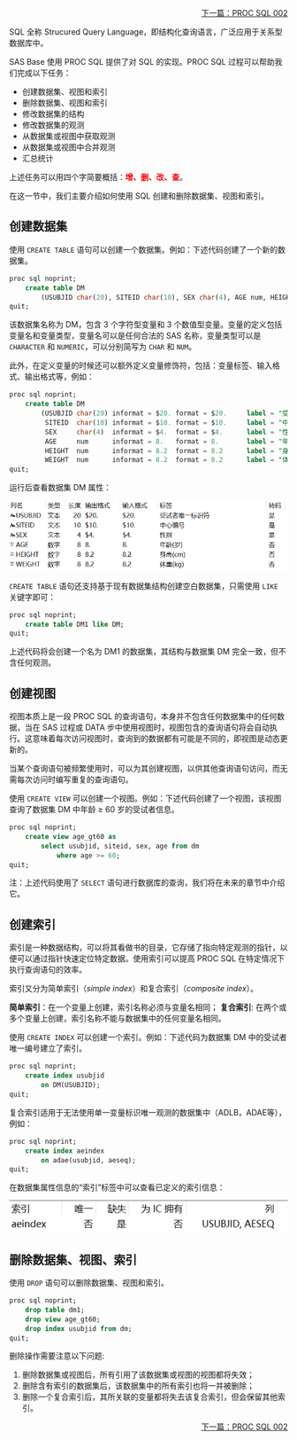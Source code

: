 <p align="right">
    <a href="./PROC SQL 002.md">
        下一篇：PROC SQL 002
    </a>
</p>

SQL 全称 Strucured Query Language，即结构化查询语言，广泛应用于关系型数据库中。

SAS Base 使用 PROC SQL 提供了对 SQL 的实现。PROC SQL 过程可以帮助我们完成以下任务：

- 创建数据集、视图和索引
- 删除数据集、视图和索引
- 修改数据集的结构
- 修改数据集的观测
- 从数据集或视图中获取观测
- 从数据集或视图中合并观测
- 汇总统计

上述任务可以用四个字简要概括：<font color=red><b>增、删、改、查</b></font>。

在这一节中，我们主要介绍如何使用 SQL 创建和删除数据集、视图和索引。

## 创建数据集

使用 `CREATE TABLE` 语句可以创建一个数据集。例如：下述代码创建了一个新的数据集。

```sql
proc sql noprint;
    create table DM
        (USUBJID char(20), SITEID char(10), SEX char(4), AGE num, HEIGHT num, WEIGHT num);
quit;
```

该数据集名称为 DM，包含 3 个字符型变量和 3 个数值型变量。变量的定义包括变量名和变量类型，变量名可以是任何合法的 SAS 名称，变量类型可以是 `CHARACTER` 和 `NUMERIC`，可以分别简写为 `CHAR` 和 `NUM`。

此外，在定义变量的时候还可以额外定义变量修饰符，包括：变量标签、输入格式、输出格式等，例如：

```sql
proc sql noprint;
    create table DM
        (USUBJID char(20) informat = $20. format = $20.     label = "受试者唯一标识符",
         SITEID  char(10) informat = $10. format = $10.     label = "中心编号",
         SEX     char(4)  informat = $4.  format = $4.      label = "性别",
         AGE     num      informat = 8.   format = 8.       label = "年龄(岁)",
         HEIGHT  num      informat = 8.2  format = 8.2      label = "身高(cm)",
         WEIGHT  num      informat = 8.2  format = 8.2      label = "体重(kg)");
quit;
```

运行后查看数据集 DM 属性：

![img](./img/PROC%20SQL%20001/create-table-output.png)

`CREATE TABLE` 语句还支持基于现有数据集结构创建空白数据集，只需使用 `LIKE` 关键字即可：

```sql
proc sql noprint;
    create table DM1 like DM;
quit;
```

上述代码将会创建一个名为 DM1 的数据集，其结构与数据集 DM 完全一致，但不含任何观测。

## 创建视图

视图本质上是一段 PROC SQL 的查询语句，本身并不包含任何数据集中的任何数据，当在 SAS 过程或 DATA 步中使用视图时，视图包含的查询语句将会自动执行。这意味着每次访问视图时，查询到的数据都有可能是不同的，即视图是动态更新的。

当某个查询语句被频繁使用时，可以为其创建视图，以供其他查询语句访问，而无需每次访问时编写重复的查询语句。

使用 `CREATE VIEW` 可以创建一个视图。例如：下述代码创建了一个视图，该视图查询了数据集 DM 中年龄 ≥ 60 岁的受试者信息。

```sql
proc sql noprint;
    create view age_gt60 as
        select usubjid, siteid, sex, age from dm
            where age >= 60;
quit;
```

注：上述代码使用了 `SELECT` 语句进行数据库的查询，我们将在未来的章节中介绍它。

## 创建索引

索引是一种数据结构，可以将其看做书的目录，它存储了指向特定观测的指针，以便可以通过指针快速定位特定数据。使用索引可以提高 PROC SQL 在特定情况下执行查询语句的效率。

索引又分为简单索引（*simple index*）和复合索引（*composite index*）。

**简单索引**：在一个变量上创建，索引名称必须与变量名相同；
**复合索引**: 在两个或多个变量上创建，索引名称不能与数据集中的任何变量名相同。

使用 `CREATE INDEX` 可以创建一个索引。例如：下述代码为数据集 DM 中的受试者唯一编号建立了索引。

```sql
proc sql noprint;
    create index usubjid
        on DM(USUBJID);
quit;
```

复合索引适用于无法使用单一变量标识唯一观测的数据集中（ADLB，ADAE等），例如：

```sql
proc sql noprint;
    create index aeindex
        on adae(usubjid, aeseq);
quit;
```
在数据集属性信息的“索引”标签中可以查看已定义的索引信息：

![img](./img/PROC%20SQL%20001/create-index-output.png)

## 删除数据集、视图、索引

使用 `DROP` 语句可以删除数据集、视图和索引。

```sql
proc sql noprint;
    drop table dm1;
    drop view age_gt60;
    drop index usubjid from dm;
quit;
```

删除操作需要注意以下问题:
1. 删除数据集或视图后，所有引用了该数据集或视图的视图都将失效；
2. 删除含有索引的数据集后，该数据集中的所有索引也将一并被删除；
3. 删除一个复合索引后，其所关联的变量都将失去该复合索引，但会保留其他索引。

<p align="right">
    <a href="./PROC SQL 002.md">
        下一篇：PROC SQL 002
    </a>
</p>